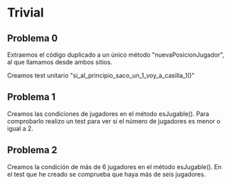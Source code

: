 # Trivial

## Problema 0
Extraemos el código duplicado a un único método "nuevaPosicionJugador",
al que llamamos desde ambos sitios.

Creamos test unitario "si_al_principio_saco_un_1_voy_a_casilla_1()"

## Problema 1
Creamos las condiciones de jugadores en el método esJugable(). Para comprobarlo realizo un test para ver si el número de jugadores es menor o igual a 2.

## Problema 2
Creamos la condición de más de 6 jugadores en el método esJugable(). En el test que he creado se comprueba que haya más de seis jugadores.